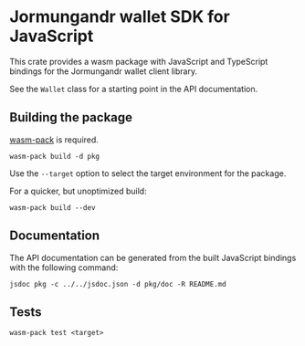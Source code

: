 # Jormungandr wallet SDK for JavaScript

This crate provides a wasm package with JavaScript and TypeScript bindings
for the Jormungandr wallet client library.

See the `Wallet` class for a starting point in the API documentation.

## Building the package

[wasm-pack](https://github.com/rustwasm/wasm-pack) is required.

```
wasm-pack build -d pkg
```

Use the `--target` option to select the target environment for the package. 

For a quicker, but unoptimized build:

```
wasm-pack build --dev
```

## Documentation

The API documentation can be generated from the built JavaScript bindings
with the following command:

```
jsdoc pkg -c ../../jsdoc.json -d pkg/doc -R README.md
```

## Tests
```
wasm-pack test <target>
```
